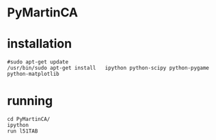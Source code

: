 PyMartinCA
==========

# installation
```
#sudo apt-get update
/usr/bin/sudo apt-get install   ipython python-scipy python-pygame python-matplotlib

```
# running
```
cd PyMartinCA/
ipython 
run l51TAB
```

